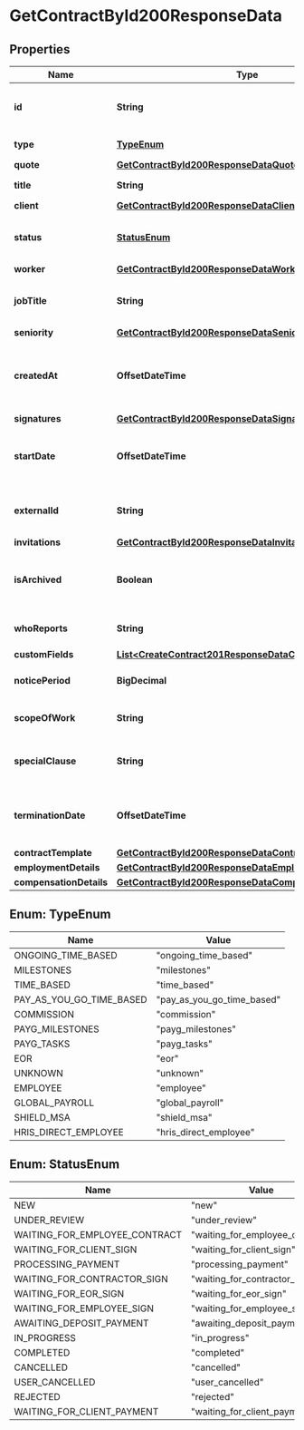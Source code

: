 

# GetContractById200ResponseData


## Properties

| Name | Type | Description | Notes |
|------------ | ------------- | ------------- | -------------|
|**id** | **String** | Unique identifier for the contract. |  |
|**type** | [**TypeEnum**](#TypeEnum) | Type of a contract. |  |
|**quote** | [**GetContractById200ResponseDataQuote**](GetContractById200ResponseDataQuote.md) |  |  [optional] |
|**title** | **String** | Title of the contract. |  |
|**client** | [**GetContractById200ResponseDataClient**](GetContractById200ResponseDataClient.md) |  |  |
|**status** | [**StatusEnum**](#StatusEnum) | Status of a contract in Deel workflow. |  |
|**worker** | [**GetContractById200ResponseDataWorker**](GetContractById200ResponseDataWorker.md) |  |  |
|**jobTitle** | **String** | Job title associated with the contract. |  [optional] |
|**seniority** | [**GetContractById200ResponseDataSeniority**](GetContractById200ResponseDataSeniority.md) |  |  [optional] |
|**createdAt** | **OffsetDateTime** | Date and time when the contract was created. |  |
|**signatures** | [**GetContractById200ResponseDataSignatures**](GetContractById200ResponseDataSignatures.md) |  |  |
|**startDate** | **OffsetDateTime** | Date and time when the contract starts. |  |
|**externalId** | **String** | External identifier of the contract. |  [optional] |
|**invitations** | [**GetContractById200ResponseDataInvitations**](GetContractById200ResponseDataInvitations.md) |  |  |
|**isArchived** | **Boolean** | Flag to indicate if the contract is archived. |  |
|**whoReports** | **String** | Who reports the hours. |  [optional] |
|**customFields** | [**List&lt;CreateContract201ResponseDataCustomFieldsInner&gt;**](CreateContract201ResponseDataCustomFieldsInner.md) |  |  [optional] |
|**noticePeriod** | **BigDecimal** | Notice period in days. |  [optional] |
|**scopeOfWork** | **String** | Scope of work of the contract. |  [optional] |
|**specialClause** | **String** | Special clause of the contract. |  |
|**terminationDate** | **OffsetDateTime** | Date and time when the contract ends. |  |
|**contractTemplate** | [**GetContractById200ResponseDataContractTemplate**](GetContractById200ResponseDataContractTemplate.md) |  |  [optional] |
|**employmentDetails** | [**GetContractById200ResponseDataEmploymentDetails**](GetContractById200ResponseDataEmploymentDetails.md) |  |  |
|**compensationDetails** | [**GetContractById200ResponseDataCompensationDetails**](GetContractById200ResponseDataCompensationDetails.md) |  |  |



## Enum: TypeEnum

| Name | Value |
|---- | -----|
| ONGOING_TIME_BASED | &quot;ongoing_time_based&quot; |
| MILESTONES | &quot;milestones&quot; |
| TIME_BASED | &quot;time_based&quot; |
| PAY_AS_YOU_GO_TIME_BASED | &quot;pay_as_you_go_time_based&quot; |
| COMMISSION | &quot;commission&quot; |
| PAYG_MILESTONES | &quot;payg_milestones&quot; |
| PAYG_TASKS | &quot;payg_tasks&quot; |
| EOR | &quot;eor&quot; |
| UNKNOWN | &quot;unknown&quot; |
| EMPLOYEE | &quot;employee&quot; |
| GLOBAL_PAYROLL | &quot;global_payroll&quot; |
| SHIELD_MSA | &quot;shield_msa&quot; |
| HRIS_DIRECT_EMPLOYEE | &quot;hris_direct_employee&quot; |



## Enum: StatusEnum

| Name | Value |
|---- | -----|
| NEW | &quot;new&quot; |
| UNDER_REVIEW | &quot;under_review&quot; |
| WAITING_FOR_EMPLOYEE_CONTRACT | &quot;waiting_for_employee_contract&quot; |
| WAITING_FOR_CLIENT_SIGN | &quot;waiting_for_client_sign&quot; |
| PROCESSING_PAYMENT | &quot;processing_payment&quot; |
| WAITING_FOR_CONTRACTOR_SIGN | &quot;waiting_for_contractor_sign&quot; |
| WAITING_FOR_EOR_SIGN | &quot;waiting_for_eor_sign&quot; |
| WAITING_FOR_EMPLOYEE_SIGN | &quot;waiting_for_employee_sign&quot; |
| AWAITING_DEPOSIT_PAYMENT | &quot;awaiting_deposit_payment&quot; |
| IN_PROGRESS | &quot;in_progress&quot; |
| COMPLETED | &quot;completed&quot; |
| CANCELLED | &quot;cancelled&quot; |
| USER_CANCELLED | &quot;user_cancelled&quot; |
| REJECTED | &quot;rejected&quot; |
| WAITING_FOR_CLIENT_PAYMENT | &quot;waiting_for_client_payment&quot; |



